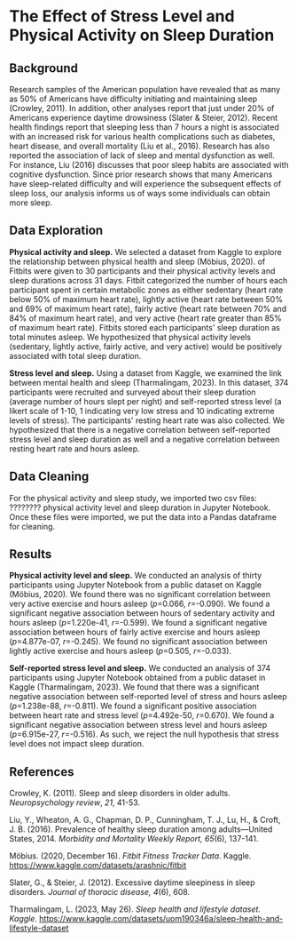 # The Effect of Stress Level and Physical Activity on Sleep Duration 

## Background
Research samples of the American population have revealed that as many as 50% of Americans have difficulty initiating and maintaining sleep (Crowley, 2011). In addition, other analyses report that just under 20% of Americans experience daytime drowsiness (Slater & Steier, 2012). Recent health findings report that sleeping less than 7 hours a night is associated with an increased risk for various health complications such as diabetes, heart disease, and overall mortality (Liu et al., 2016). Research has also reported the association of lack of sleep and mental dysfunction as well. For instance, Liu (2016) discusses that poor sleep habits are associated with cognitive dysfunction. Since prior research shows that many Americans have sleep-related difficulty and will experience the subsequent effects of sleep loss, our analysis informs us of ways some individuals can obtain more sleep.

## Data Exploration
**Physical activity and sleep.** We selected a dataset from Kaggle to explore the relationship between physical health and sleep (Möbius, 2020). of Fitbits were given to 30 participants and their physical activity levels and sleep durations across 31 days. Fitbit categorized the number of hours each participant spent in certain metabolic zones as either sedentary (heart rate below 50% of maximum heart rate), lightly active (heart rate between 50% and 69% of maximum heart rate), fairly active (heart rate between 70% and 84% of maximum heart rate), and very active (heart rate greater than 85% of maximum heart rate). Fitbits stored each participants' sleep duration as total minutes asleep. We hypothesized that physical activity levels (sedentary, lightly active, fairly active, and very active) would be positively associated with total sleep duration.

**Stress level and sleep.** Using a dataset from Kaggle, we examined the link between mental health and sleep (Tharmalingam, 2023). In this dataset, 374 participants were recruited and surveyed about their sleep duration (average number of hours slept per night) and self-reported stress level (a likert scale of 1-10, 1 indicating very low stress and 10 indicating extreme levels of stress). The participants' resting heart rate was also collected. We hypothesized that there is a negative correlation between self-reported stress level and sleep duration as well and a negative correlation between resting heart rate and hours asleep.

## Data Cleaning
For the physical activity and sleep study, we imported two csv files: ???????? physical activity level and sleep duration in Jupyter Notebook. Once these files were imported, we put the data into a Pandas dataframe for cleaning.

## Results
**Physical activity level and sleep.** We conducted an analysis of thirty participants using Jupyter Notebook from a public dataset on Kaggle (Möbius, 2020). We found there was no significant correlation between very active exercise and hours asleep (*p*=0.066, *r*=-0.090). We found a significant negative association between hours of sedentary activity and hours asleep (*p*=1.220e-41, *r*=-0.599). We found a significant negative association between hours of fairly active exercise and hours asleep (*p*=4.877e-07, *r*=-0.245). We found no significant association between lightly active exercise and hours asleep (*p*=0.505, *r*=-0.033). 

**Self-reported stress level and sleep.** We conducted an analysis of 374 participants using Jupyter Notebook obtained from a public dataset in Kaggle (Tharmalingam, 2023). We found that there was a significant negative association between self-reported level of stress and hours asleep (*p*=1.238e-88, *r*=-0.811). We found a significant positive association between heart rate and stress level (*p*=4.492e-50, *r*=0.670). We found a significant negative association between stress level and hours asleep (*p*=6.915e-27, *r*=-0.516). As such, we reject the null hypothesis that stress level does not impact sleep duration.


## References
Crowley, K. (2011). Sleep and sleep disorders in older adults. _Neuropsychology review_, _21_, 41-53.

Liu, Y., Wheaton, A. G., Chapman, D. P., Cunningham, T. J., Lu, H., & Croft, J. B. (2016). Prevalence of healthy sleep duration among adults—United States, 2014. __Morbidity and Mortality Weekly Report_, 65_(6), 137-141.

Möbius. (2020, December 16). _Fitbit Fitness Tracker Data_. Kaggle. https://www.kaggle.com/datasets/arashnic/fitbit 

Slater, G., & Steier, J. (2012). Excessive daytime sleepiness in sleep disorders. _Journal of thoracic disease, 4_(6), 608.

Tharmalingam, L. (2023, May 26). _Sleep health and lifestyle dataset. Kaggle_. https://www.kaggle.com/datasets/uom190346a/sleep-health-and-lifestyle-dataset
